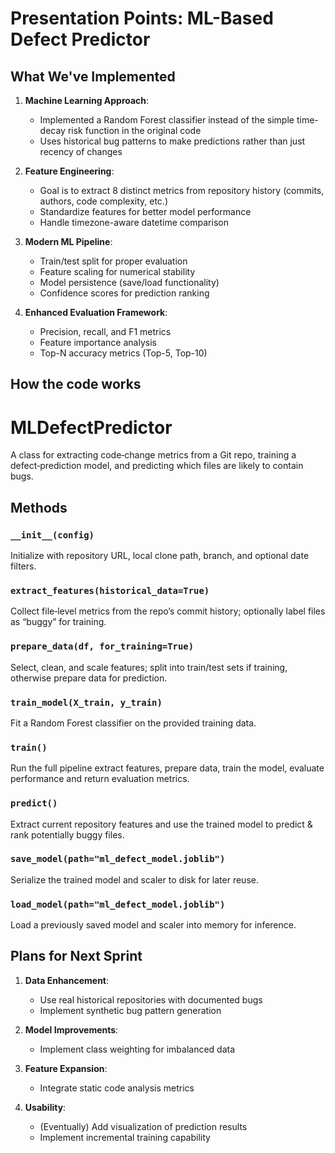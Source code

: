
# Presentation Points: ML-Based Defect Predictor

## What We've Implemented

1. **Machine Learning Approach**: 
   - Implemented a Random Forest classifier instead of the simple time-decay risk function in the original code
   - Uses historical bug patterns to make predictions rather than just recency of changes

2. **Feature Engineering**:
   - Goal is to extract 8 distinct metrics from repository history (commits, authors, code complexity, etc.)
   - Standardize features for better model performance
   - Handle timezone-aware datetime comparison

3. **Modern ML Pipeline**:
   - Train/test split for proper evaluation
   - Feature scaling for numerical stability
   - Model persistence (save/load functionality)
   - Confidence scores for prediction ranking

4. **Enhanced Evaluation Framework**:
   - Precision, recall, and F1 metrics
   - Feature importance analysis
   - Top-N accuracy metrics (Top-5, Top-10)

## How the code works

# MLDefectPredictor

A class for extracting code‑change metrics from a Git repo, training a defect‑prediction model, and predicting which files are likely to contain bugs.

## Methods

### `__init__(config)`
Initialize with repository URL, local clone path, branch, and optional date filters.

### `extract_features(historical_data=True)`
Collect file‑level metrics from the repo’s commit history; optionally label files as “buggy” for training.

### `prepare_data(df, for_training=True)`
Select, clean, and scale features; split into train/test sets if training, otherwise prepare data for prediction.

### `train_model(X_train, y_train)`
Fit a Random Forest classifier on the provided training data.

### `train()`
Run the full pipeline extract features, prepare data, train the model, evaluate performance and return evaluation metrics.

### `predict()`
Extract current repository features and use the trained model to predict & rank potentially buggy files.

### `save_model(path="ml_defect_model.joblib")`
Serialize the trained model and scaler to disk for later reuse.

### `load_model(path="ml_defect_model.joblib")`
Load a previously saved model and scaler into memory for inference.

## Plans for Next Sprint

1. **Data Enhancement**:
   - Use real historical repositories with documented bugs
   - Implement synthetic bug pattern generation

2. **Model Improvements**:
   - Implement class weighting for imbalanced data

3. **Feature Expansion**:
   - Integrate static code analysis metrics

4. **Usability**:
   - (Eventually) Add visualization of prediction results
   - Implement incremental training capability

